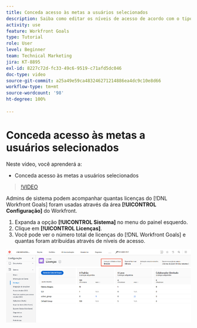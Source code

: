 ```yaml
---
title: Conceda acesso às metas a usuários selecionados
description: Saiba como editar os níveis de acesso de acordo com o tipo de licença para usuários do  [!DNL Workfront Goals].
activity: use
feature: Workfront Goals
type: Tutorial
role: User
level: Beginner
team: Technical Marketing
jira: KT-8895
exl-id: 8227c72d-fc33-49c6-9519-c71afd5dc046
doc-type: video
source-git-commit: a25a49e59ca483246271214886ea4dc9c10e8d66
workflow-type: tm+mt
source-wordcount: '98'
ht-degree: 100%

---
```


# Conceda acesso às metas a usuários selecionados

Neste vídeo, você aprenderá a:

* Conceda acesso às metas a usuários selecionados

>[!VIDEO](https://video.tv.adobe.com/v/335189/?quality=12&learn=on)

Admins de sistema podem acompanhar quantas licenças do [!DNL Workfront Goals] foram usadas através da área **[!UICONTROL Configuração]** do Workfront.

1. Expanda a opção **[!UICONTROL Sistema]** no menu do painel esquerdo.
1. Clique em **[!UICONTROL Licenças]**.
1. Você pode ver o número total de licenças do [!DNL Workfront Goals] e quantas foram atribuídas através de níveis de acesso.

![Uma captura de tela do número de licenças do [!DNL Workfront Goals] na área Configurações do [!DNL Workfront]](assets/02-workfront-goals-licenses.png)
